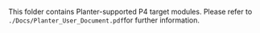 This folder contains Planter-supported P4 target modules. Please refer to ```./Docs/Planter_User_Document.pdf```for further information.